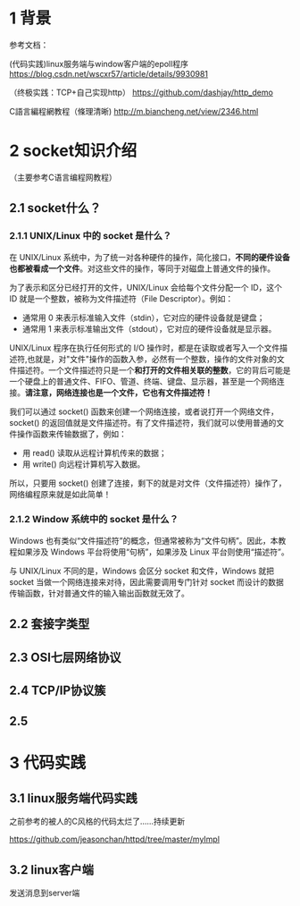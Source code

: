# 1 背景

参考文档：

(代码实践)linux服务端与window客户端的epoll程序     https://blog.csdn.net/wscxr57/article/details/9930981

（终极实践：TCP+自己实现http）  https://github.com/dashjay/http_demo

C語言編程網教程（條理清晰)   http://m.biancheng.net/view/2346.html

# 2 socket知识介绍
（主要参考C语言编程网教程）

## 2.1 socket什么？
### 2.1.1 UNIX/Linux 中的 socket 是什么？

在 UNIX/Linux 系统中，为了统一对各种硬件的操作，简化接口，**不同的硬件设备也都被看成一个文件**。对这些文件的操作，等同于对磁盘上普通文件的操作。

为了表示和区分已经打开的文件，UNIX/Linux 会给每个文件分配一个 ID，这个 ID 就是一个整数，被称为文件描述符（File Descriptor）。例如：

* 通常用 0 来表示标准输入文件（stdin），它对应的硬件设备就是键盘；
* 通常用 1 来表示标准输出文件（stdout），它对应的硬件设备就是显示器。

UNIX/Linux 程序在执行任何形式的 I/O 操作时，都是在读取或者写入一个文件描述符,也就是，对"文件"操作的函数入参，必然有一个整数，操作的文件对象的文件描述符。一个文件描述符只是一个**和打开的文件相关联的整数**，它的背后可能是一个硬盘上的普通文件、FIFO、管道、终端、键盘、显示器，甚至是一个网络连接。**请注意，网络连接也是一个文件，它也有文件描述符！**

我们可以通过 socket() 函数来创建一个网络连接，或者说打开一个网络文件，socket() 的返回值就是文件描述符。有了文件描述符，我们就可以使用普通的文件操作函数来传输数据了，例如：

* 用 read() 读取从远程计算机传来的数据；
* 用 write() 向远程计算机写入数据。

所以，只要用 socket() 创建了连接，剩下的就是对文件（文件描述符）操作了，网络编程原来就是如此简单！

### 2.1.2 Window 系统中的 socket 是什么？
Windows 也有类似“文件描述符”的概念，但通常被称为“文件句柄”。因此，本教程如果涉及 Windows 平台将使用“句柄”，如果涉及 Linux 平台则使用“描述符”。

与 UNIX/Linux 不同的是，Windows 会区分 socket 和文件，Windows 就把 socket 当做一个网络连接来对待，因此需要调用专门针对 socket 而设计的数据传输函数，针对普通文件的输入输出函数就无效了。

## 2.2 套接字类型



## 2.3 OSI七层网络协议

## 2.4 TCP/IP协议簇


## 2.5 


# 3 代码实践 
## 3.1 linux服务端代码实践
之前参考的被人的C风格的代码太烂了……持续更新

https://github.com/jeasonchan/httpd/tree/master/myImpl


## 3.2 linux客户端

发送消息到server端

